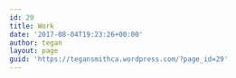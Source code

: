```yaml
---
id: 29
title: Work
date: '2017-08-04T19:23:26+00:00'
author: tegan
layout: page
guid: 'https://tegansmithca.wordpress.com/?page_id=29'
---
```


